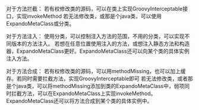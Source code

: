 对于方法拦截：
若有权修改类的源码，可以在类上实现GroovyInterceptable接口，实现invokeMethod
若无法修改类，或那是个java类，可以使用ExpandoMetaClass或分类。

对于方法注入：
使用分类，可以控制注入方法的范围，不用的分类，可以实现不同版本的方法注入。
若想在任意位置使用注入的方法，或想注入静态方法和构造器，ExpandoMetaClass更好。ExpandoMetaClass还可以向某个类的具体实例注入方法。

对于方法合成：
若有权修改类的源码，可以用methodMissing，也可以加上缓存。若同时需要拦截方法，实现GroovyInterceptable即可
若无法修改类，或者那是个java类，可以将methodMissing添加到类的ExpandoMetaClass中，弱项同时拦截方法，可以在ExpandoMetaClass上实现invokeMethod。ExpandoMetaClass还可以将方法合成到某个类的具体实例中。